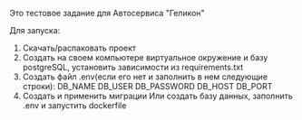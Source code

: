 Это тестовое задание для Автосервиса "Геликон"

  Для запуска:
  
  1) Скачать/распаковать проект
  2) Создать на своем компьютере виртуальное окружение и базу postgreSQL, установить зависимости из requirements.txt
  3) Создать файл .env(если его нет и заполнить в нем следующие строки):
      DB_NAME
      DB_USER
      DB_PASSWORD
      DB_HOST
      DB_PORT
  4) Cоздать и применить миграции
      Или создать базу данных, заполнить .env и запустить dockerfile
